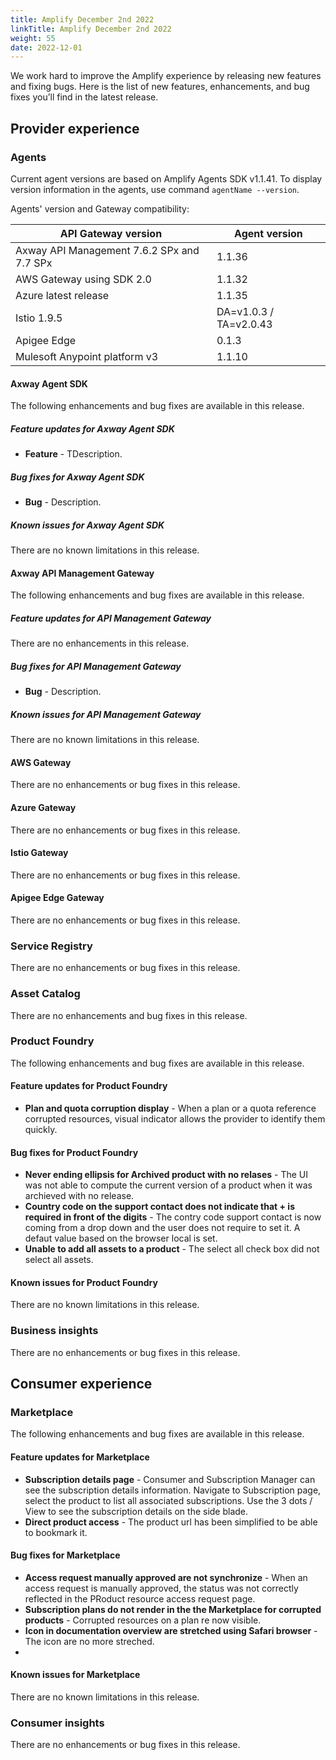 ```yaml
---
title: Amplify December 2nd 2022
linkTitle: Amplify December 2nd 2022
weight: 55
date: 2022-12-01
---
```

We work hard to improve the Amplify experience by releasing new features and fixing bugs. Here is the list of new features, enhancements, and bug fixes you’ll find in the latest release.

## Provider experience

### Agents

Current agent versions are based on Amplify Agents SDK v1.1.41. To display version information in the agents, use command `agentName --version`.

Agents' version and Gateway compatibility:

| API Gateway version                        | Agent version          |
|--------------------------------------------|------------------------|
| Axway API Management 7.6.2 SPx and 7.7 SPx | 1.1.36                 |
| AWS Gateway using SDK 2.0                  | 1.1.32                 |
| Azure latest release                       | 1.1.35                 |
| Istio 1.9.5                                | DA=v1.0.3 / TA=v2.0.43 |
| Apigee Edge                                | 0.1.3                  |
| Mulesoft Anypoint platform v3              | 1.1.10                 |

#### Axway Agent SDK

The following enhancements and bug fixes are available in this release.

##### Feature updates for Axway Agent SDK

* **Feature** - TDescription.

##### Bug fixes for Axway Agent SDK

* **Bug** - Description.

##### Known issues for Axway Agent SDK

There are no known limitations in this release.

#### Axway API Management Gateway

The following enhancements and bug fixes are available in this release.

##### Feature updates for API Management Gateway

There are no enhancements in this release.

##### Bug fixes for API Management Gateway

* **Bug** - Description.

##### Known issues for API Management Gateway

There are no known limitations in this release.

#### AWS Gateway

There are no enhancements or bug fixes in this release.

#### Azure Gateway

There are no enhancements or bug fixes in this release.

#### Istio Gateway

There are no enhancements or bug fixes in this release.

#### Apigee Edge Gateway

There are no enhancements or bug fixes in this release.

### Service Registry

There are no enhancements or bug fixes in this release.

### Asset Catalog

There are no enhancements and bug fixes in this release.

### Product Foundry

The following enhancements and bug fixes are available in this release.

#### Feature updates for Product Foundry

* **Plan and quota corruption display** - When a plan or a quota reference corrupted resources, visual indicator allows the provider to identify them quickly.

#### Bug fixes for Product Foundry

* **Never ending ellipsis for Archived product with no relases** - The UI was not able to compute the current version of a product when it was archieved with no release.
* **Country code on the support contact does not indicate that + is required in front of the digits** - The contry code support contact is now coming from a drop down and the user does not require to set it. A defaut value based on the browser local is set.
* **Unable to add all assets to a product** - The select all check box did not select all assets.

#### Known issues for Product Foundry

There are no known limitations in this release.

### Business insights

There are no enhancements or bug fixes in this release.

## Consumer experience

### Marketplace

The following enhancements and bug fixes are available in this release.

#### Feature updates for Marketplace

* **Subscription details page** - Consumer and Subscription Manager can see the subscription details information. Navigate to Subscription page, select the product to list all associated subscriptions. Use the 3 dots / View to see the subscription details on the side blade.
* **Direct product access** - The product url has been simplified to be able to bookmark it.

#### Bug fixes for Marketplace

* **Access request manually approved are not synchronize** - When an access request is manually approved, the status was not correctly reflected in the PRoduct resource access request page.
* **Subscription plans do not render in the the Marketplace for corrupted products** - Corrupted resources on a plan re now visible.
* **Icon in documentation overview are stretched using Safari browser** - The icon are no more streched.
* 

#### Known issues for Marketplace

There are no known limitations in this release.

### Consumer insights

There are no enhancements or bug fixes in this release.
